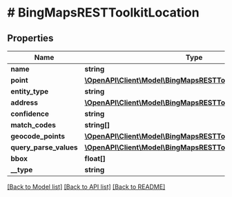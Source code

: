 # # BingMapsRESTToolkitLocation

## Properties

Name | Type | Description | Notes
------------ | ------------- | ------------- | -------------
**name** | **string** |  |
**point** | [**\OpenAPI\Client\Model\BingMapsRESTToolkitPoint**](BingMapsRESTToolkitPoint.md) |  |
**entity_type** | **string** |  |
**address** | [**\OpenAPI\Client\Model\BingMapsRESTToolkitAddress**](BingMapsRESTToolkitAddress.md) |  |
**confidence** | **string** |  |
**match_codes** | **string[]** |  |
**geocode_points** | [**\OpenAPI\Client\Model\BingMapsRESTToolkitPoint[]**](BingMapsRESTToolkitPoint.md) |  |
**query_parse_values** | [**\OpenAPI\Client\Model\BingMapsRESTToolkitQueryParseValue[]**](BingMapsRESTToolkitQueryParseValue.md) |  |
**bbox** | **float[]** |  | [optional]
**__type** | **string** |  | [optional]

[[Back to Model list]](../../README.md#models) [[Back to API list]](../../README.md#endpoints) [[Back to README]](../../README.md)
